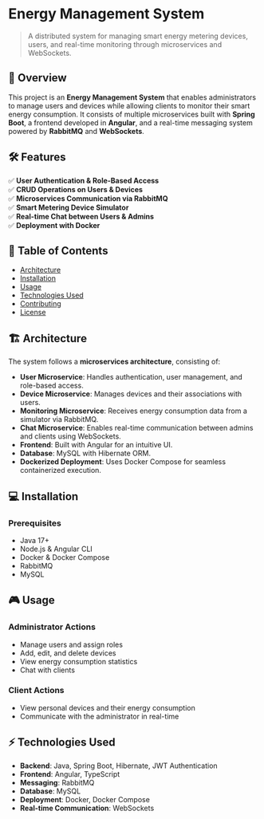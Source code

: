 # Energy Management System

> A distributed system for managing smart energy metering devices, users, and real-time monitoring through microservices and WebSockets.

## 🚀 Overview

This project is an **Energy Management System** that enables administrators to manage users and devices while allowing clients to monitor their smart energy consumption. It consists of multiple microservices built with **Spring Boot**, a frontend developed in **Angular**, and a real-time messaging system powered by **RabbitMQ** and **WebSockets**.

## 🛠️ Features

✅ **User Authentication & Role-Based Access**  
✅ **CRUD Operations on Users & Devices**  
✅ **Microservices Communication via RabbitMQ**  
✅ **Smart Metering Device Simulator**  
✅ **Real-time Chat between Users & Admins**  
✅ **Deployment with Docker**  

## 📜 Table of Contents

- [Architecture](#architecture)
- [Installation](#installation)
- [Usage](#usage)
- [Technologies Used](#technologies-used)
- [Contributing](#contributing)
- [License](#license)

## 🏗 Architecture

The system follows a **microservices architecture**, consisting of:

- **User Microservice**: Handles authentication, user management, and role-based access.
- **Device Microservice**: Manages devices and their associations with users.
- **Monitoring Microservice**: Receives energy consumption data from a simulator via RabbitMQ.
- **Chat Microservice**: Enables real-time communication between admins and clients using WebSockets.
- **Frontend**: Built with Angular for an intuitive UI.
- **Database**: MySQL with Hibernate ORM.
- **Dockerized Deployment**: Uses Docker Compose for seamless containerized execution.

## 💻 Installation

### Prerequisites
- Java 17+
- Node.js & Angular CLI
- Docker & Docker Compose
- RabbitMQ
- MySQL

## 🎮 Usage

### Administrator Actions
- Manage users and assign roles
- Add, edit, and delete devices
- View energy consumption statistics
- Chat with clients

### Client Actions
- View personal devices and their energy consumption
- Communicate with the administrator in real-time

## ⚡ Technologies Used

- **Backend**: Java, Spring Boot, Hibernate, JWT Authentication
- **Frontend**: Angular, TypeScript
- **Messaging**: RabbitMQ
- **Database**: MySQL
- **Deployment**: Docker, Docker Compose
- **Real-time Communication**: WebSockets
